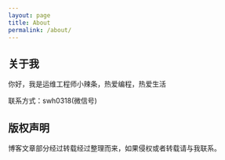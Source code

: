 ```yaml
---
layout: page
title: About
permalink: /about/
---
```


## 关于我
你好，我是运维工程师小辣条，热爱编程，热爱生活

联系方式：swh0318(微信号)

## 版权声明

博客文章部分经过转载经过整理而来，如果侵权或者转载请与我联系。
